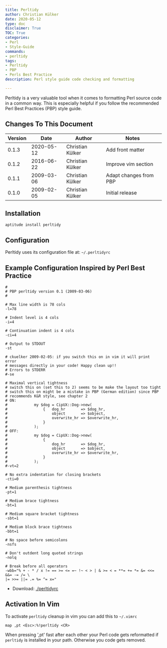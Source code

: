 ```yaml
---
title: Perltidy
author: Christian Külker
date: 2020-05-12
type: doc
disclaimer: True
TOC: True
categories:
- Perl
- Style-Guide
commands:
- perltidy
tags:
- Perltidy
- PBP
- Perls Best Practice
description: Perl style guide code checking and formatting

---
```


Perltidy is a very valuable tool when it comes to formatting Perl source code
in a common way. This is especially helpful if you follow the recommended Perl
Best Practices (PBP) style guide.

## Changes To This Document

| Version | Date       | Author           | Notes                             |
| ------- | ---------- | ---------------- | --------------------------------- |
| 0.1.3   | 2020-05-12 | Christian Külker | Add front matter                  |
| 0.1.2   | 2016-06-22 | Christian Külker | Improve vim section               |
| 0.1.1   | 2009-03-06 | Christian Külker | Adapt changes from PBP            |
| 0.1.0   | 2009-02-05 | Christian Külker | Initial release                   |

## Installation

```shell
aptitude install perltidy
```

## Configuration

Perltidy uses its configuration file at: `~/.perltidyrc`

## Example Configuration Inspired by Perl Best Practice

```
#
# PBP perltidy version 0.1 (2009-03-06)
#

# Max line width is 78 cols
-l=78

# Indent level is 4 cols
-i=4

# Continuation indent is 4 cols
-ci=4

# Output to STDOUT
-st

# ckuelker 2009-02-05: if you switch this on in vim it will print error
# messages directly in your code! Happy clean up!!
# Errors to STDERR
#-se

# Maximal vertical tightness
# switch this on (set this to 2) seems to be make the layout too tight
# switch this on might be a mistake in PBP (German edition) since PBP
# recommends K&R style, see chapter 2
# ON:
#            my $dog = CipUX::Dog->new(
#                {   dog_hr       => $dog_hr,
#                    object       => $object,
#                    overwrite_hr => $overwrite_hr,
#                }
#            );
# OFF:
#            my $dog = CipUX::Dog->new(
#                {
#                    dog_hr       => $dog_hr,
#                    object       => $object,
#                    overwrite_hr => $overwrite_hr,
#                }
#            );
#-vt=2

# No extra indentation for closing brackets
-cti=0

# Medium parenthesis tightness
-pt=1

# Medium brace tightness
-bt=1

# Medium square bracket tightness
-sbt=1

# Medium block brace tightness
-bbt=1

# No space before semicolons
-nsfs

# Don't outdent long quoted strings
-nolq

# Break before all operators
-wbb="% + - * / x != == >= <= =~ !~ < > | & >= < = **= += *= &= <<= &&= -= /= \
|= >>= ||= .= %= ^= x="
```

* Download: [./perltidyrc](perltidyrc)

## Activation In Vim

To activate ``perltidy`` cleanup in vim you can add this to `~/.vimrc`


```vim
map ,pt <Esc>:%!perltidy <CR>
```

When pressing ',pt' fast after each other your Perl code gets reformatted if
``perltidy`` is installed in your path. Otherwise you code gets removed.

